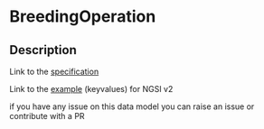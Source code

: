 # BreedingOperation

## Description 



Link to the [specification](https://smart-data-models.github.io/dataModel.Aquaculture/BreedingOperation/doc/spec.md)

Link to the [example](https://smart-data-models.github.io/dataModel.Aquaculture/BreedingOperation/examples/example.json) (keyvalues) for NGSI v2


 if you have any issue on this data model you can raise an issue or contribute with a PR